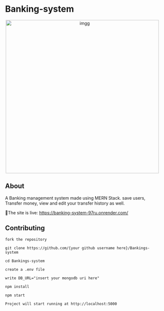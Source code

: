 # Banking-system

<p align="center">
<img width="500" alt="imgg" src="https://user-images.githubusercontent.com/91942072/227325954-07d4c03f-9d9c-4331-8c7e-68df8bdda48a.PNG">

</p>




## About
A Banking management system made using MERN Stack. save users, Transfer money, view and edit your transfer history as well.



🚀The site is live: https://banking-system-97ru.onrender.com/

## Contributing
`fork the repository`

```
git clone https://github.com/{your github username here}/Bankings-system
```
```
cd Bankings-system
```

`create a .env file`

`write DB_URL="insert your mongodb uri here"`

```
npm install
```

```
npm start
```

`Project will start running at http://localhost:5000`


